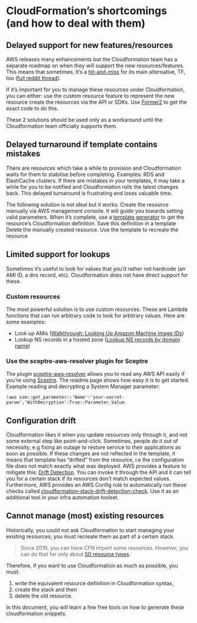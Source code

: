 # CloudFormation’s shortcomings (and how to deal with them)
## Delayed support for new features/resources
AWS releases many enhancements but the Cloudformation team has a separate roadmap on when they will support the new resources/features. This means that sometimes.
It’s a [hit-and-miss](https://www.reddit.com/r/aws/comments/at2dk6/cloudformation_synonym_for_sucks/eh0r5ui?utm_source=share&utm_medium=web2x) for its main alternative, TF, too ([full reddit thread](https://www.reddit.com/r/aws/comments/at2dk6/cloudformation_synonym_for_sucks/)).

If it’s important for you to manage these resources under Cloudformation, you can either:
use the custom resource feature to represent the new resource
create the resources via the API or SDKs. Use [Former2](tools.md#former2) to get the exact code to do this.

These 2 solutions should be used only as a workaround until the Cloudformation team officially supports them.

## Delayed turnaround if template contains mistakes
There are resources which take a while to provision and Cloudformation waits for them to stabilise before completing. Examples: RDS and ElastiCache clusters. If there are mistakes in your templates, it may take a while for you to be notified and Cloudformation rolls the latest changes back. This delayed turnaround is frustrating and loses valuable time.

The following solution is not ideal but it works:
Create the resource manually via AWS management console. It will guide you towards setting valid parameters.
When it’s complete, use a [template generator](tools.md#template-generator-tools) to get the resource’s Cloudformation definition.
Save this definition in a template
Delete the manually created resource.
Use the template to recreate the resource

## Limited support for lookups
Sometimes it’s useful to look for values that you’d rather not hardcode (an AMI ID, a dns record, etc). Cloudformation does not have direct support for these. 

### Custom resources
The most powerful solution is to use custom resources. These are Lambda functions that can run arbitrary code to look for arbitrary values.
Here are some examples:
- Look up AMis ([Walkthrough: Looking Up Amazon Machine Image IDs](https://docs.aws.amazon.com/AWSCloudFormation/latest/UserGuide/walkthrough-custom-resources-lambda-lookup-amiids.html))
- Lookup NS records in a hosted zone ([Lookup NS records by domain name](https://github.com/base2Services/cloudformation-custom-resources-nodejs/tree/develop/lookup-ns-records))

### Use the sceptre-aws-resolver plugin for Sceptre
The plugin [sceptre-aws-resolver](https://github.com/jeshan/sceptre-aws-resolver) allows you to read any AWS API easily if you’re using [Sceptre](tools.md#sceptre).
The readme page shows how easy it is to get started. Example reading and decrypting a System Manager parameter:

`!aws ssm::get_parameter::'Name':'your-secret-param','WithDecryption':True::Parameter.Value`

## Configuration drift
Cloudformation likes it when you update resources only through it, and not some external step like point-and-click. Sometimes, people do it out of necessity, e.g fixing an outage to restore service to their applications as soon as possible. If these changes are not reflected in the template, it means that template has “drifted” from the resource, i.e the configuration file does not match exactly what was deployed. AWS provides a feature to mitigate this: [Drift Detection](https://aws.amazon.com/about-aws/whats-new/2018/11/aws-cloudformation-now-supports-drift-detection/). You can invoke it through the API and it can tell you for a certain stack if its resources don’t match expected values. Furthermore, AWS provides an AWS Config rule to automatically run these checks called [cloudformation-stack-drift-detection-check](https://docs.aws.amazon.com/config/latest/developerguide/cloudformation-stack-drift-detection-check.html?shortFooter=true). Use it as an additional tool in your infra automation toolset.


## Cannot manage (most) existing resources
Historically, you could not ask Cloudformation to start managing your existing resources; you must recreate them as part of a certain stack.

> Since 2019, you can have CFN import some resources. However, you can do that for only about [50 resource types](https://docs.aws.amazon.com/AWSCloudFormation/latest/UserGuide/resource-import-supported-resources.html).
 
Therefore, if you want to use Cloudformation as much as possible, you must:
1. write the equivalent resource definition in Cloudformation syntax,
2. create the stack and then
3. delete the old resource.

In this document, you will learn a few free tools on how to generate these cloudformation snippets.
